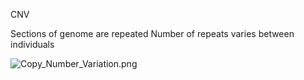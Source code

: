 CNV

Sections of genome are repeated
Number of repeats varies between individuals

![Copy_Number_Variation.png](copy_number_variation.png)
